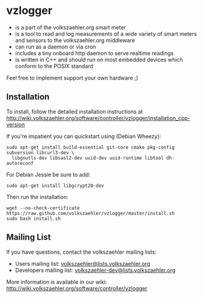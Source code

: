 vzlogger
=========
  * is a part of the volkszaehler.org smart meter
  * is a tool to read and log measurements of a wide variety of smart meters and sensors to the volkszaehler.org middleware
  * can run as a daemon or via cron
  * includes a tiny onboard http daemon to serve realtime readings
  * is written in C++ and should run on most embedded devices which conform to the POSIX standard

Feel free to implement support your own hardware ;)

Installation
---------------
To install, follow the detailed installation instructions at http://wiki.volkszaehler.org/software/controller/vzlogger/installation_cpp-version

If you're impatient you can quickstart using (Debian Wheezy):

    sudo apt-get install build-essential git-core cmake pkg-config subversion libcurl3-dev \
      libgnutls-dev libsasl2-dev uuid-dev uuid-runtime libtool dh-autoreconf

For Debian Jessie be sure to add:

    sudo apt-get install libgcrypt20-dev

Then run the installation:

    wget --no-check-certificate https://raw.github.com/volkszaehler/vzlogger/master/install.sh
    sudo bash install.sh
    
Mailing List
-------------
If you have questions, contact the volkszaehler mailing lists:

  * Users mailing list: volkszaehler@lists.volkszaehler.org
  * Developers mailing list: volkszaehler-dev@lists.volkszaehler.org

More information is available in our wiki:
http://wiki.volkszaehler.org/software/controller/vzlogger
